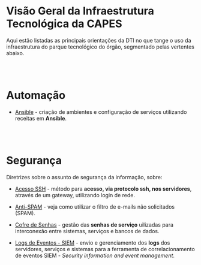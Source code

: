 # Visão Geral da Infraestrutura Tecnológica da CAPES
Aqui estão listadas as principais orientações da DTI no que tange o uso da infraestrutura do parque tecnológico do órgão, segmentado pelas vertentes abaixo.

<br><br>

# Automação
* [Ansible](automacao/ansible.md) - criação de ambientes e configuração de serviços utilizando receitas em **Ansible**.


<br><br>

# Segurança
Diretrizes sobre o assunto de segurança da informação, sobre:

* [Acesso SSH](seguranca/acesso-ssh.md) - método para **acesso, via protocolo ssh, nos servidores**, através de um gateway, utilizando login de rede.

* [Anti-SPAM](seguranca/antispam/README.md) - veja como utilizar o filtro de e-mails não solicitados (SPAM).

* [Cofre de Senhas](seguranca/cofre-senhas.md) - gestão das **senhas de serviço** uilizadas para interconexão entre sistemas, serviços e bancos de dados.

* [Logs de Eventos - SIEM](seguranca/logs.md) - envio e gerenciamento dos **logs** dos servidores, serviços e sistemas para a ferramenta de correlacionamento de eventos SIEM - *Security information and event management*.
